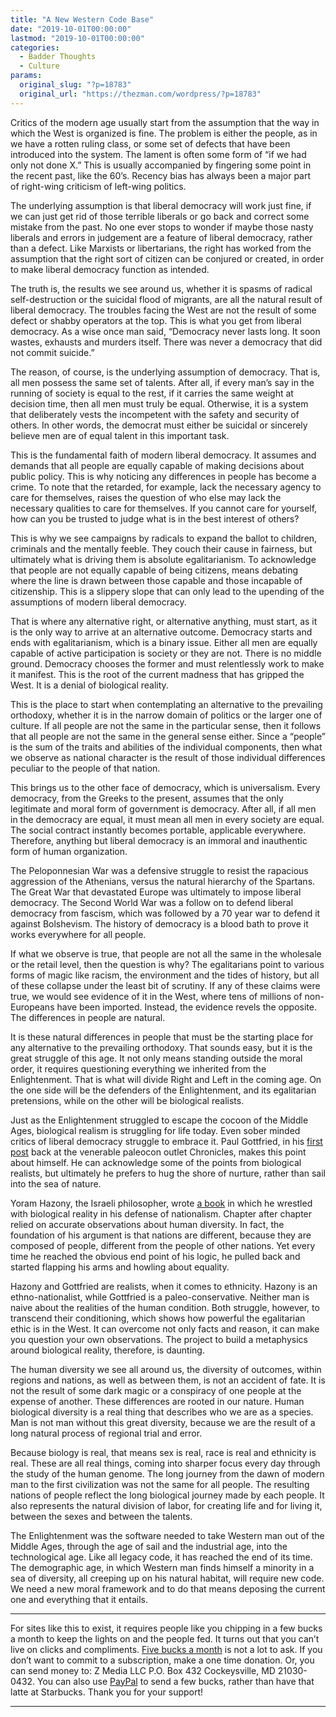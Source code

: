 ```yaml
---
title: "A New Western Code Base"
date: "2019-10-01T00:00:00"
lastmod: "2019-10-01T00:00:00"
categories:
  - Badder Thoughts
  - Culture
params:
  original_slug: "?p=18783"
  original_url: "https://thezman.com/wordpress/?p=18783"
---
```


Critics of the modern age usually start from the assumption that the way
in which the West is organized is fine. The problem is either the
people, as in we have a rotten ruling class, or some set of defects that
have been introduced into the system. The lament is often some form of
“if we had only not done X.” This is usually accompanied by fingering
some point in the recent past, like the 60’s. Recency bias has always
been a major part of right-wing criticism of left-wing politics.

The underlying assumption is that liberal democracy will work just fine,
if we can just get rid of those terrible liberals or go back and correct
some mistake from the past. No one ever stops to wonder if maybe those
nasty liberals and errors in judgement are a feature of liberal
democracy, rather than a defect. Like Marxists or libertarians, the
right has worked from the assumption that the right sort of citizen can
be conjured or created, in order to make liberal democracy function as
intended.

The truth is, the results we see around us, whether it is spasms of
radical self-destruction or the suicidal flood of migrants, are all the
natural result of liberal democracy. The troubles facing the West are
not the result of some defect or shabby operators at the top. This is
what you get from liberal democracy. As a wise once man said,
“Democracy never lasts long. It soon wastes, exhausts and murders
itself. There was never a democracy that did not commit suicide.”

The reason, of course, is the underlying assumption of democracy. That
is, all men possess the same set of talents. After all, if every man’s
say in the running of society is equal to the rest, if it carries the
same weight at decision time, then all men must truly be equal.
Otherwise, it is a system that deliberately vests the incompetent with
the safety and security of others. In other words, the democrat must
either be suicidal or sincerely believe men are of equal talent in this
important task.

This is the fundamental faith of modern liberal democracy. It assumes
and demands that all people are equally capable of making decisions
about public policy. This is why noticing any differences in people has
become a crime. To note that the retarded, for example, lack the
necessary agency to care for themselves, raises the question of who else
may lack the necessary qualities to care for themselves. If you cannot
care for yourself, how can you be trusted to judge what is in the best
interest of others?

This is why we see campaigns by radicals to expand the ballot to
children, criminals and the mentally feeble. They couch their cause in
fairness, but ultimately what is driving them is absolute
egalitarianism. To acknowledge that people are not equally capable of
being citizens, means debating where the line is drawn between those
capable and those incapable of citizenship. This is a slippery slope
that can only lead to the upending of the assumptions of modern liberal
democracy.

That is where any alternative right, or alternative anything, must
start, as it is the only way to arrive at an alternative outcome.
Democracy starts and ends with egalitarianism, which is a binary issue.
Either all men are equally capable of active participation is society or
they are not. There is no middle ground. Democracy chooses the former
and must relentlessly work to make it manifest. This is the root of the
current madness that has gripped the West. It is a denial of biological
reality.

This is the place to start when contemplating an alternative to the
prevailing orthodoxy, whether it is in the narrow domain of politics or
the larger one of culture. If all people are not the same in the
particular sense, then it follows that all people are not the same in
the general sense either. Since a “people” is the sum of the traits and
abilities of the individual components, then what we observe as national
character is the result of those individual differences peculiar to the
people of that nation.

This brings us to the other face of democracy, which is universalism.
Every democracy, from the Greeks to the present, assumes that the only
legitimate and moral form of government is democracy. After all, if all
men in the democracy are equal, it must mean all men in every society
are equal. The social contract instantly becomes portable, applicable
everywhere. Therefore, anything but liberal democracy is an immoral and
inauthentic form of human organization.

The Peloponnesian War was a defensive struggle to resist the rapacious
aggression of the Athenians, versus the natural hierarchy of the
Spartans. The Great War that devastated Europe was ultimately to impose
liberal democracy. The Second World War was a follow on to defend
liberal democracy from fascism, which was followed by a 70 year war to
defend it against Bolshevism. The history of democracy is a blood bath
to prove it works everywhere for all people.

If what we observe is true, that people are not all the same in the
wholesale or the retail level, then the question is why? The
egalitarians point to various forms of magic like racism, the
environment and the tides of history, but all of these collapse under
the least bit of scrutiny. If any of these claims were true, we would
see evidence of it in the West, where tens of millions of non-Europeans
have been imported. Instead, the evidence revels the opposite. The
differences in people are natural.

It is these natural differences in people that must be the starting
place for any alternative to the prevailing orthodoxy. That sounds easy,
but it is the great struggle of this age. It not only means standing
outside the moral order, it requires questioning everything we inherited
from the Enlightenment. That is what will divide Right and Left in the
coming age. On the one side will be the defenders of the Enlightenment,
and its egalitarian pretensions, while on the other will be biological
realists.

Just as the Enlightenment struggled to escape the cocoon of the Middle
Ages, biological realism is struggling for life today. Even sober minded
critics of liberal democracy struggle to embrace it. Paul Gottfried, in
his <a
href="https://www.chroniclesmagazine.org/2019/September/43/9/magazine/article/10847183/"
rel="noopener noreferrer" target="_blank">first post</a> back at the
venerable paleocon outlet Chronicles, makes this point about himself. He
can acknowledge some of the points from biological realists, but
ultimately he prefers to hug the shore of nurture, rather than sail into
the sea of nature.

Yoram Hazony, the Israeli philosopher, wrote <a
href="https://www.amazon.com/Virtue-Nationalism-Yoram-Hazony/dp/1541645375"
rel="noopener noreferrer" target="_blank">a book</a> in which he
wrestled with biological reality in his defense of nationalism. Chapter
after chapter relied on accurate observations about human diversity. In
fact, the foundation of his argument is that nations are different,
because they are composed of people, different from the people of other
nations. Yet every time he reached the obvious end point of his logic,
he pulled back and started flapping his arms and howling about equality.

Hazony and Gottfried are realists, when it comes to ethnicity. Hazony is
an ethno-nationalist, while Gottfried is a paleo-conservative. Neither
man is naive about the realities of the human condition. Both struggle,
however, to transcend their conditioning, which shows how powerful the
egalitarian ethic is in the West. It can overcome not only facts and
reason, it can make you question your own observations. The project to
build a metaphysics around biological reality, therefore, is daunting.

The human diversity we see all around us, the diversity of outcomes,
within regions and nations, as well as between them, is not an accident
of fate. It is not the result of some dark magic or a conspiracy of one
people at the expense of another. These differences are rooted in our
nature. Human biological diversity is a real thing that describes who we
are as a species. Man is not man without this great diversity, because
we are the result of a long natural process of regional trial and error.

Because biology is real, that means sex is real, race is real and
ethnicity is real. These are all real things, coming into sharper focus
every day through the study of the human genome. The long journey from
the dawn of modern man to the first civilization was not the same for
all people. The resulting nations of people reflect the long biological
journey made by each people. It also represents the natural division of
labor, for creating life and for living it, between the sexes and
between the talents.

The Enlightenment was the software needed to take Western man out of the
Middle Ages, through the age of sail and the industrial age, into the
technological age. Like all legacy code, it has reached the end of its
time. The demographic age, in which Western man finds himself a minority
in a sea of diversity, all creeping up on his natural habitat, will
require new code. We need a new moral framework and to do that means
deposing the current one and everything that it entails.

------------------------------------------------------------------------

For sites like this to exist, it requires people like you chipping in a
few bucks a month to keep the lights on and the people fed. It turns out
that you can’t live on clicks and compliments.
<a href="https://www.subscribestar.com/the-z-blog"
rel="noopener noreferrer" target="_blank">Five bucks a month</a> is not
a lot to ask. If you don’t want to commit to a subscription, make a one
time donation. Or, you can send money to: Z Media LLC P.O. Box 432
Cockeysville, MD 21030-0432. You can also use <a
href="https://www.paypal.com/cgi-bin/webscr?cmd=_s-xclick&amp;hosted_button_id=UDAS2Q8JYA6CN&amp;source=url"
rel="noopener noreferrer" target="_blank">PayPal</a> to send a few
bucks, rather than have that latte at Starbucks. Thank you for your
support!

------------------------------------------------------------------------
